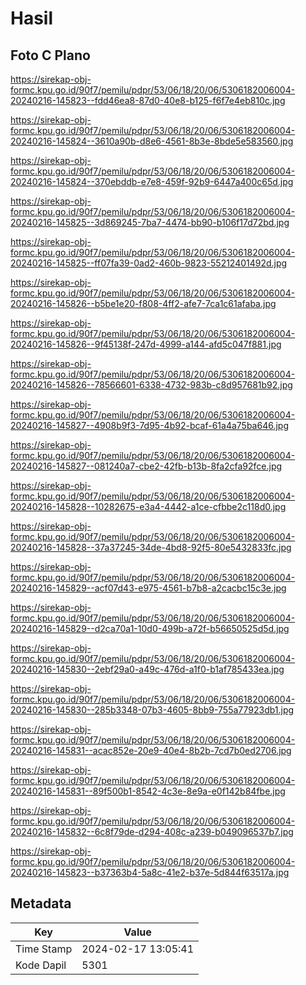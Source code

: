 # Hasil

## Foto C Plano

https://sirekap-obj-formc.kpu.go.id/90f7/pemilu/pdpr/53/06/18/20/06/5306182006004-20240216-145823--fdd46ea8-87d0-40e8-b125-f6f7e4eb810c.jpg

https://sirekap-obj-formc.kpu.go.id/90f7/pemilu/pdpr/53/06/18/20/06/5306182006004-20240216-145824--3610a90b-d8e6-4561-8b3e-8bde5e583560.jpg

https://sirekap-obj-formc.kpu.go.id/90f7/pemilu/pdpr/53/06/18/20/06/5306182006004-20240216-145824--370ebddb-e7e8-459f-92b9-6447a400c65d.jpg

https://sirekap-obj-formc.kpu.go.id/90f7/pemilu/pdpr/53/06/18/20/06/5306182006004-20240216-145825--3d869245-7ba7-4474-bb90-b106f17d72bd.jpg

https://sirekap-obj-formc.kpu.go.id/90f7/pemilu/pdpr/53/06/18/20/06/5306182006004-20240216-145825--ff07fa39-0ad2-460b-9823-55212401492d.jpg

https://sirekap-obj-formc.kpu.go.id/90f7/pemilu/pdpr/53/06/18/20/06/5306182006004-20240216-145826--b5be1e20-f808-4ff2-afe7-7ca1c61afaba.jpg

https://sirekap-obj-formc.kpu.go.id/90f7/pemilu/pdpr/53/06/18/20/06/5306182006004-20240216-145826--9f45138f-247d-4999-a144-afd5c047f881.jpg

https://sirekap-obj-formc.kpu.go.id/90f7/pemilu/pdpr/53/06/18/20/06/5306182006004-20240216-145826--78566601-6338-4732-983b-c8d957681b92.jpg

https://sirekap-obj-formc.kpu.go.id/90f7/pemilu/pdpr/53/06/18/20/06/5306182006004-20240216-145827--4908b9f3-7d95-4b92-bcaf-61a4a75ba646.jpg

https://sirekap-obj-formc.kpu.go.id/90f7/pemilu/pdpr/53/06/18/20/06/5306182006004-20240216-145827--081240a7-cbe2-42fb-b13b-8fa2cfa92fce.jpg

https://sirekap-obj-formc.kpu.go.id/90f7/pemilu/pdpr/53/06/18/20/06/5306182006004-20240216-145828--10282675-e3a4-4442-a1ce-cfbbe2c118d0.jpg

https://sirekap-obj-formc.kpu.go.id/90f7/pemilu/pdpr/53/06/18/20/06/5306182006004-20240216-145828--37a37245-34de-4bd8-92f5-80e5432833fc.jpg

https://sirekap-obj-formc.kpu.go.id/90f7/pemilu/pdpr/53/06/18/20/06/5306182006004-20240216-145829--acf07d43-e975-4561-b7b8-a2cacbc15c3e.jpg

https://sirekap-obj-formc.kpu.go.id/90f7/pemilu/pdpr/53/06/18/20/06/5306182006004-20240216-145829--d2ca70a1-10d0-499b-a72f-b56650525d5d.jpg

https://sirekap-obj-formc.kpu.go.id/90f7/pemilu/pdpr/53/06/18/20/06/5306182006004-20240216-145830--2ebf29a0-a49c-476d-a1f0-b1af785433ea.jpg

https://sirekap-obj-formc.kpu.go.id/90f7/pemilu/pdpr/53/06/18/20/06/5306182006004-20240216-145830--285b3348-07b3-4605-8bb9-755a77923db1.jpg

https://sirekap-obj-formc.kpu.go.id/90f7/pemilu/pdpr/53/06/18/20/06/5306182006004-20240216-145831--acac852e-20e9-40e4-8b2b-7cd7b0ed2706.jpg

https://sirekap-obj-formc.kpu.go.id/90f7/pemilu/pdpr/53/06/18/20/06/5306182006004-20240216-145831--89f500b1-8542-4c3e-8e9a-e0f142b84fbe.jpg

https://sirekap-obj-formc.kpu.go.id/90f7/pemilu/pdpr/53/06/18/20/06/5306182006004-20240216-145832--6c8f79de-d294-408c-a239-b049096537b7.jpg

https://sirekap-obj-formc.kpu.go.id/90f7/pemilu/pdpr/53/06/18/20/06/5306182006004-20240216-145823--b37363b4-5a8c-41e2-b37e-5d844f63517a.jpg


## Metadata

| Key        | Value               |
| ---------- | ------------------- |
| Time Stamp | 2024-02-17 13:05:41 |
| Kode Dapil | 5301                |



